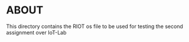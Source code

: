 # ABOUT 
This directory contains the RIOT os file to be used for testing the second assignment over IoT-Lab

